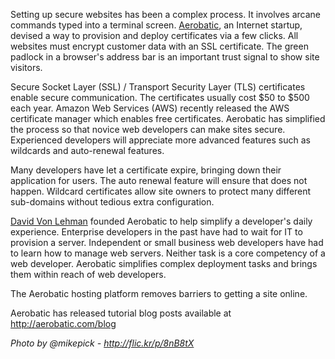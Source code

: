 Setting up secure websites has been a complex process. It involves arcane commands typed into a terminal screen. [Aerobatic](https://www.aerobatic.com), an Internet startup, devised a way to provision and deploy certificates via a few clicks. All websites must encrypt customer data with an SSL certificate. The green padlock in a browser's address bar is an important trust signal to show site visitors.

Secure Socket Layer (SSL) / Transport Security Layer (TLS) certificates enable secure communication. The certificates usually cost $50 to $500 each year. Amazon Web Services (AWS) recently released the AWS certificate manager which enables free certificates. Aerobatic has simplified the process so that novice web developers can make sites secure. Experienced developers will appreciate more advanced features such as wildcards and auto-renewal features. 

Many developers have let a certificate expire, bringing down their application for users. The auto renewal feature will ensure that does not happen. Wildcard certificates allow site owners to protect many different sub-domains without tedious extra configuration.
 
[David Von Lehman](https://twitter.com/davidvlsea) founded Aerobatic to help simplify a developer's daily experience. Enterprise developers in the past have had to wait for IT to provision a server. Independent or small business web developers have had to learn how to manage web servers. Neither task is a core competency of a web developer. Aerobatic simplifies complex deployment tasks and brings them within reach of web developers.

The Aerobatic hosting platform removes barriers to getting a site online.
 
Aerobatic has released tutorial blog posts available at http://aerobatic.com/blog

*Photo by @mikepick - http://flic.kr/p/8nB8tX*